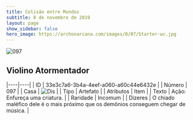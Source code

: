 ```yaml
---
title: Colisão entre Mundos
subtitle: 8 de novembro de 2019
layout: page
show_sidebar: false
hero_image: https://archonarcana.com/images/0/07/Starter-wc.jpg
---
```


![097](https://cdn.keyforgegame.com/media/card_front/pt/452_097_VMFP2JC8VGXR_pt.png)

## Violino Atormentador

|----|----|
| ID | 33e3c7a6-3b4a-4eef-a060-a60c44e6432e |
| Número | 097 |
| Casa | ![Dis](https://archonarcana.com/images/thumb/e/e8/Dis.png/22px-Dis.png "Dis") |
| Tipo | Artefato |
| Atributos | Item |
| Texto | Ação: Enfureça uma criatura. |
| Raridade | Incomum |
| Dizeres | O chiado maléfico dele é o mais próximo  que os demônios conseguem chegar de música. |